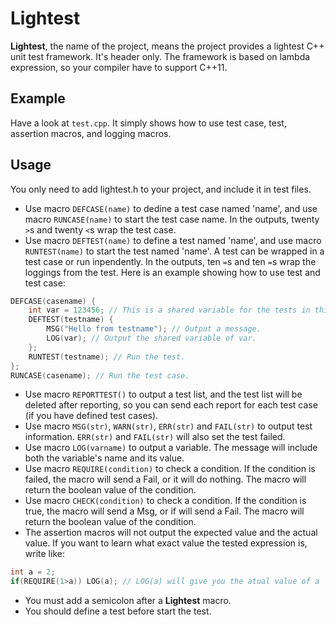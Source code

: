 # Lightest

**Lightest**, the name of the project, means the project provides a lightest C++ unit test framework. It's header only. The framework is based on lambda expression, so your compiler have to support C++11.

## Example

Have a look at `test.cpp`. It simply shows how to use test case, test, assertion macros, and logging macros.

## Usage

You only need to add lightest.h to your project, and include it in test files.

* Use macro `DEFCASE(name)` to dedine a test case named 'name', and use macro `RUNCASE(name)` to start the test case name. In the outputs, twenty `>`s and twenty `<`s wrap the test case.
* Use macro `DEFTEST(name)` to define a test named 'name', and use macro `RUNTEST(name)` to start the test named 'name'. A test can be wrapped in a test case or run inpendently. In the outputs, ten `=`s and ten `=`s wrap the loggings from the test. Here is an example showing how to use test and test case:

```C++
DEFCASE(casename) {
    int var = 123456; // This is a shared variable for the tests in this test case.
    DEFTEST(testname) {
        MSG("Hello from testname"); // Output a message.
        LOG(var); // Output the shared variable of var.
    };
    RUNTEST(testname); // Run the test.
};
RUNCASE(casename); // Run the test case.
```

* Use macro `REPORTTEST()` to output a test list, and the test list will be deleted after reporting, so you can send each report for each test case (if you have defined test cases).
* Use macro `MSG(str)`, `WARN(str)`, `ERR(str)` and `FAIL(str)` to output test information. `ERR(str)` and `FAIL(str)` will also set the test failed.
* Use macro `LOG(varname)` to output a variable. The message will include both the variable's name and its value.
* Use macro `REQUIRE(condition)` to check a condition. If the condition is failed, the macro will send a Fail, or it will do nothing. The macro will return the boolean value of the condition.
* Use macro `CHECK(condition)` to check a condition. If the condition is true, the macro will send a Msg, or if will send a Fail. The macro will return the boolean value of the condition.
* The assertion macros will not output the expected value and the actual value. If you want to learn what exact value the tested expression is, write like:

```C++
int a = 2;
if(REQUIRE(1>a)) LOG(a); // LOG(a) will give you the atual value of a
```

* You must add a semicolon after a **Lightest** macro.
* You should define a test before start the test.